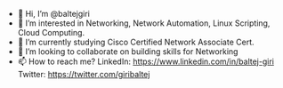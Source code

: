 - 👋 Hi, I’m @baltejgiri
- 👀 I’m interested in Networking, Network Automation, Linux Scripting, Cloud Computing.
- 🌱 I’m currently studying Cisco Certified Network Associate Cert.
- 💞️ I’m looking to collaborate on building skills for Networking
- 📫 How to reach me?
      LinkedIn: https://www.linkedin.com/in/baltej-giri
      Twitter:  https://twitter.com/giribaltej

<!---
baltejgiri/baltejgiri is a ✨ special ✨ repository because its `README.md` (this file) appears on your GitHub profile.
You can click the Preview link to take a look at your changes.
--->
